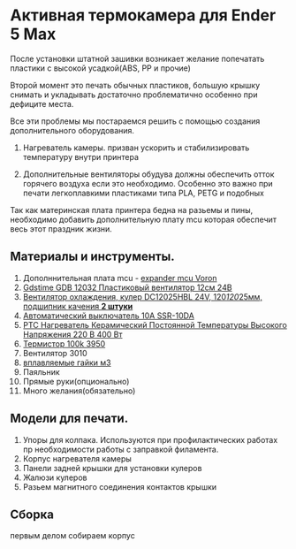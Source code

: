 # Активная термокамера для Ender 5 Max

После установки штатной зашивки возникает желание попечатать пластики с высокой усадкой(ABS, PP и прочие)

Второй момент это печать обычных пластиков, большую крышку снимать и укладывать достаточно проблематично особенно при дефиците места.

Все эти проблемы мы постараемся решить с помощью создания дополнительного оборудования. 

1. Нагреватель камеры. призван ускорить и стабилизировать температуру внутри принтера

2. Дополнительные вентиляторы обудува должны обеспечить отток горячего воздуха если это необходимо. Особенно это важно при печати легкоплавкими пластиками типа PLA, PETG и подобных

Так как материнская плата принтера бедна на разьемы и пины, необходимо добавить дополнительную плату mcu которая обеспечит весь этот праздник жизни.

## Материалы и инструменты.

1. Дополннительная плата mcu - [expander mcu Voron](https://aliexpress.ru/item/1005002394568889.html)
2. [Gdstime GDB 12032 Пластиковый вентилятор 12см 24В](https://aliexpress.ru/item/1005002311794444.html)
3. [Вентилятор охлаждения, кулер DC12025HBL 24V, 120*120*25мм, подшипник качения **2 штуки**](https://www.ozon.ru/product/ventilyator-ohlazhdeniya-kuler-dc12025hbl-24v-120-120-25mm-podshipnik-kacheniya-1990050205/)
4. [Автоматический выключатель 10А SSR-10DA](https://www.ozon.ru/product/avtomaticheskiy-vyklyuchatel-10a-1661490786/)
5. [PTC Нагреватель Керамический Постоянной Температуры Высокого Напряжения 220 В 400 Вт](https://www.ozon.ru/product/ptc-nagrevatel-keramicheskiy-postoyannoy-temperatury-vysokogo-napryazheniya-220-v-400-vt-2164837347)
6. [Термистор 100k 3950](https://aliexpress.ru/item/1005006645736045.html)
7. Вентилятор 3010
8. [вплавляемые гайки м3]()
9. Паяльник
10. Прямые руки(опционально)
11. Много желания(обязательно)

## Модели для печати.

1. Упоры для колпака. Используются при профилактических работах пр необходимости работы с заправкой филамента.
2. Корпус нагревателя камеры
3. Панели задней крышки для установки кулеров
4. Жалюзи кулеров
5. Разьем магнитного соединения контактов крышки

## Сборка

первым делом собираем корпус 